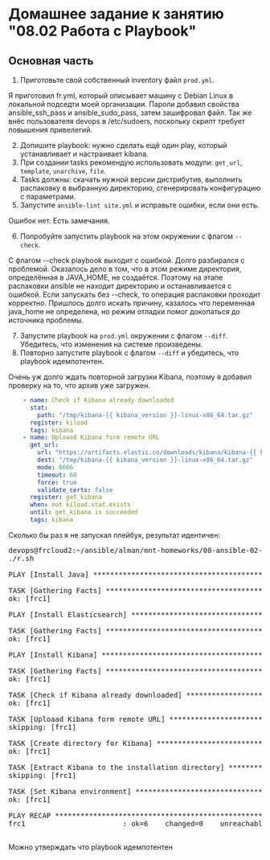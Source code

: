 # Домашнее задание к занятию "08.02 Работа с Playbook"

## Основная часть
1. Приготовьте свой собственный inventory файл `prod.yml`.

Я приготовил fr.yml, который описывает машину с Debian Linux в локальной подседти моей организации. Пароли добавил свойства ansible_ssh_pass и 
ansible_sudo_pass, затем зашифровал файл. Так же внёс пользователя devops в /etc/sudoers, поскольку скрипт требует повышения привелегий.

2. Допишите playbook: нужно сделать ещё один play, который устанавливает и настраивает kibana.
3. При создании tasks рекомендую использовать модули: `get_url`, `template`, `unarchive`, `file`.
4. Tasks должны: скачать нужной версии дистрибутив, выполнить распаковку в выбранную директорию, сгенерировать конфигурацию с параметрами.
5. Запустите `ansible-lint site.yml` и исправьте ошибки, если они есть.

Ошибок нет. Есть замечания.

6. Попробуйте запустить playbook на этом окружении с флагом `--check`.

С флагом --check playbook выходит с ошибкой. Долго разбирался с проблемой. Оказалось дело в том, что в этом режиме директория, определённая
в JAVA_HOME, не создаётся. Поэтому на этапе распаковки ansible не находит директорию и останавливается с ошибкой. Если запускать без --check,
то операция распаковки проходит корректно. Пришлось долго искать причину, казалось что переменная java_home не определена, но режим отладки помог
докопаться до источника проблемы.

7. Запустите playbook на `prod.yml` окружении с флагом `--diff`. Убедитесь, что изменения на системе произведены.
8. Повторно запустите playbook с флагом `--diff` и убедитесь, что playbook идемпотентен.

Очень уж долго ждать повторной загрузки Kibana, поэтому я добавил проверку на то, что архив уже загружен.

```yaml
    - name: Check if Kibana already downloaded
      stat:
        path: "/tmp/kibana-{{ kibana_version }}-linux-x86_64.tar.gz"
      register: kiload
      tags: kibana
    - name: Uploaad Kibana form remote URL
      get_url: 
        url: "https://artifacts.elastic.co/downloads/kibana/kibana-{{ kibana_version }}-linux-x86_64.tar.gz"
        dest: "/tmp/kibana-{{ kibana_version }}-linux-x86_64.tar.gz"
        mode: 0666
        timeout: 60
        force: true
        validate_certs: false
      register: get_kibana
      when: not kiload.stat.exists
      until: get_kibana is succeeded
      tags: kibana
```

Сколько бы раз я не запускал плейбук, результат идентичен:

<pre>
devops@frcloud2:~/ansible/alman/mnt-homeworks/08-ansible-02-playbook/playbook$
./r.sh

PLAY [Install Java] *************************************************************************************************************************************************************************

TASK [Gathering Facts] **********************************************************************************************************************************************************************
ok: [frc1]

PLAY [Install Elasticsearch] ****************************************************************************************************************************************************************

TASK [Gathering Facts] **********************************************************************************************************************************************************************
ok: [frc1]

PLAY [Install Kibana] ***********************************************************************************************************************************************************************

TASK [Gathering Facts] **********************************************************************************************************************************************************************
ok: [frc1]

TASK [Check if Kibana already downloaded] ***************************************************************************************************************************************************
ok: [frc1]

TASK [Uploaad Kibana form remote URL] *******************************************************************************************************************************************************
skipping: [frc1]

TASK [Create directory for Kibana] **********************************************************************************************************************************************************
ok: [frc1]

TASK [Extract Kibana to the installation directory] *****************************************************************************************************************************************
skipping: [frc1]

TASK [Set Kibana environment] ***************************************************************************************************************************************************************
ok: [frc1]

PLAY RECAP **********************************************************************************************************************************************************************************
frc1                       : ok=6    changed=0    unreachable=0    failed=0    skipped=2    rescued=0    ignored=0

</pre>

Можно утверждать что playbook идемпотентен

<!--
## Необязательная часть

1. Приготовьте дополнительный хост для установки logstash.
2. Пропишите данный хост в `prod.yml` в новую группу `logstash`.
3. Дополните playbook ещё одним play, который будет исполнять установку logstash только на выделенный для него хост.
4. Все переменные для нового play определите в отдельный файл `group_vars/logstash/vars.yml`.
5. Logstash конфиг должен конфигурироваться в части ссылки на elasticsearch (можно взять, например его IP из facts или определить через vars).
6. Дополните README.md, протестируйте playbook, выложите новую версию в github. В ответ предоставьте ссылку на репозиторий.

---

### Как оформить ДЗ?

Выполненное домашнее задание пришлите ссылкой на .md-файл в вашем репозитории.

---

-->
